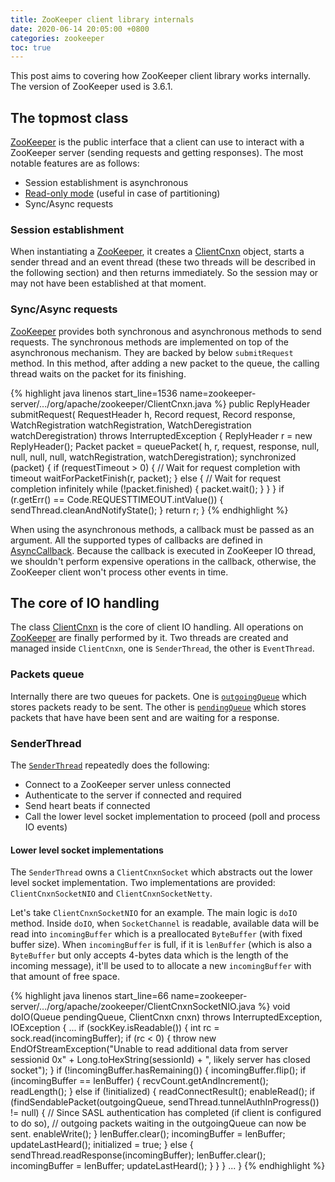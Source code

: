 ```yaml
---
title: ZooKeeper client library internals
date: 2020-06-14 20:05:00 +0800
categories: zookeeper
toc: true
---
```


This post aims to covering how ZooKeeper client library works internally. The
version of ZooKeeper used is 3.6.1.

## The topmost class

[ZooKeeper][ZooKeeper] is the public interface that a client can use to interact
with a ZooKeeper server (sending requests and getting responses). The most
notable features are as follows:

* Session establishment is asynchronous
* [Read-only
  mode](https://github.com/apache/zookeeper/blob/104dcb3e3fb464b30c5186d229e00af9f332524b/zookeeper-server/src/main/java/org/apache/zookeeper/ZooKeeper.java#L914) (useful in case of partitioning)
* Sync/Async requests

### Session establishment

When instantiating a [ZooKeeper][ZooKeeper], it creates a
[ClientCnxn][ClientCnxn] object, starts a sender thread and an event thread
(these two threads will be described in the following section) and then returns
immediately. So the session may or may not have been established at that moment.

### Sync/Async requests

[ZooKeeper][ZooKeeper] provides both synchronous and asynchronous methods to
send requests. The synchronous methods are implemented on top of the
asynchronous mechanism. They are backed by below `submitRequest` method. In this
method, after adding a new packet to the queue, the calling thread waits on the
packet for its finishing.

{% highlight java linenos start_line=1536
name=zookeeper-server/.../org/apache/zookeeper/ClientCnxn.java %}
public ReplyHeader submitRequest(
    RequestHeader h,
    Record request,
    Record response,
    WatchRegistration watchRegistration,
    WatchDeregistration watchDeregistration) throws InterruptedException {
    ReplyHeader r = new ReplyHeader();
    Packet packet = queuePacket(
        h,
        r,
        request,
        response,
        null,
        null,
        null,
        null,
        watchRegistration,
        watchDeregistration);
    synchronized (packet) {
        if (requestTimeout > 0) {
            // Wait for request completion with timeout
            waitForPacketFinish(r, packet);
        } else {
            // Wait for request completion infinitely
            while (!packet.finished) {
                packet.wait();
            }
        }
    }
    if (r.getErr() == Code.REQUESTTIMEOUT.intValue()) {
        sendThread.cleanAndNotifyState();
    }
    return r;
}
{% endhighlight %}

When using the asynchronous methods, a callback must be passed as an argument.
All the supported types of callbacks are defined in
[AsyncCallback][AsyncCallback].  Because the callback is executed in ZooKeeper
IO thread, we shouldn't perform expensive operations in the callback, otherwise,
the ZooKeeper client won't process other events in time.

## The core of IO handling

The class [ClientCnxn][ClientCnxn] is the core of client IO handling. All
operations on [ZooKeeper][ZooKeeper] are finally performed by it.  Two threads
are created and managed inside `ClientCnxn`, one is `SenderThread`, the other is
`EventThread`.

### Packets queue

Internally there are two queues for packets. One is
[`outgoingQueue`](https://github.com/apache/zookeeper/blob/release-3.6.1/zookeeper-server/src/main/java/org/apache/zookeeper/ClientCnxn.java#L152)
which stores packets ready to be sent. The other is
[`pendingQueue`](https://github.com/apache/zookeeper/blob/release-3.6.1/zookeeper-server/src/main/java/org/apache/zookeeper/ClientCnxn.java#L147)
which stores packets that have have been sent and are waiting for a response.

### SenderThread

The [`SenderThread`][SenderThread] repeatedly does the following:

* Connect to a ZooKeeper server unless connected
* Authenticate to the server if connected and required
* Send heart beats if connected
* Call the lower level socket implementation to proceed (poll and process IO
  events)

#### Lower level socket implementations

The `SenderThread` owns a `ClientCnxnSocket` which abstracts out the lower level
socket implementation. Two implementations are provided: `ClientCnxnSocketNIO`
and `ClientCnxnSocketNetty`.

Let's take `ClientCnxnSocketNIO` for an example. The main logic is `doIO`
method. Inside `doIO`, when `SocketChannel` is readable, available data will be
read into `incomingBuffer` which is a preallocated `ByteBuffer` (with fixed
buffer size). When `incomingBuffer` is full, if it is `lenBuffer` (which is also
a `ByteBuffer` but only accepts 4-bytes data which is the length of the incoming
message), it'll be used to to allocate a new `incomingBuffer` with that amount
of free space.

{% highlight java linenos start_line=66
name=zookeeper-server/.../org/apache/zookeeper/ClientCnxnSocketNIO.java %}
void doIO(Queue<Packet> pendingQueue, ClientCnxn cnxn) throws InterruptedException, IOException {
    ...
    if (sockKey.isReadable()) {
        int rc = sock.read(incomingBuffer);
        if (rc < 0) {
            throw new EndOfStreamException("Unable to read additional data from server sessionid 0x"
                                           + Long.toHexString(sessionId)
                                           + ", likely server has closed socket");
        }
        if (!incomingBuffer.hasRemaining()) {
            incomingBuffer.flip();
            if (incomingBuffer == lenBuffer) {
                recvCount.getAndIncrement();
                readLength();
            } else if (!initialized) {
                readConnectResult();
                enableRead();
                if (findSendablePacket(outgoingQueue, sendThread.tunnelAuthInProgress()) != null) {
                    // Since SASL authentication has completed (if client is configured to do so),
                    // outgoing packets waiting in the outgoingQueue can now be sent.
                    enableWrite();
                }
                lenBuffer.clear();
                incomingBuffer = lenBuffer;
                updateLastHeard();
                initialized = true;
            } else {
                sendThread.readResponse(incomingBuffer);
                lenBuffer.clear();
                incomingBuffer = lenBuffer;
                updateLastHeard();
            }
        }
    }
    ...
}
{% endhighlight %}

[ClientCnxn]: https://zookeeper.apache.org/doc/r3.6.1/apidocs/zookeeper-server/org/apache/zookeeper/ClientCnxn.html
[ZooKeeper]: https://zookeeper.apache.org/doc/r3.6.1/apidocs/zookeeper-server/org/apache/zookeeper/ZooKeeper.html
[AsyncCallback]: https://zookeeper.apache.org/doc/r3.6.1/apidocs/zookeeper-server/org/apache/zookeeper/AsyncCallback.html
[SenderThread]: https://github.com/apache/zookeeper/blob/104dcb3e3fb464b30c5186d229e00af9f332524b/zookeeper-server/src/main/java/org/apache/zookeeper/ClientCnxn.java#L857
